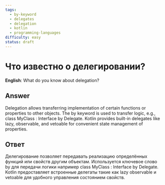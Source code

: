 ```yaml
---
tags:
  - by-keyword
  - delegates
  - delegation
  - kotlin
  - programming-languages
difficulty: easy
status: draft
---
```


# Что известно о делегировании?

**English**: What do you know about delegation?

## Answer

Delegation allows transferring implementation of certain functions or properties to other objects. The by keyword is used to transfer logic, e.g., class MyClass : Interface by Delegate. Kotlin provides built-in delegates like lazy, observable, and vetoable for convenient state management of properties.

## Ответ

Делегирование позволяет передавать реализацию определённых функций или свойств другим объектам. Используется ключевое слово by для передачи логики например class MyClass : Interface by Delegate. Kotlin предоставляет встроенные делегаты такие как lazy observable и vetoable для удобного управления состоянием свойств.

